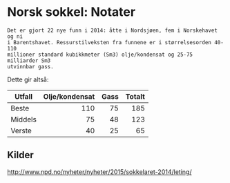 Norsk sokkel: Notater
=====================

    Det er gjort 22 nye funn i 2014: åtte i Nordsjøen, fem i Norskehavet og ni
    i Barentshavet. Ressurstilveksten fra funnene er i størrelsesorden 40-110
    millioner standard kubikkmeter (Sm3) olje/kondensat og 25-75 milliarder Sm3
    utvinnbar gass.

Dette gir altså:

| Utfall        | Olje/kondensat | Gass  | Totalt  |
| ------------- | --------------:| -----:| ------: |
| Beste         |            110 |    75 |     185 |
| Middels       |             75 |    48 |     123 |
| Verste        |             40 |    25 |      65 |


Kilder
------
http://www.npd.no/nyheter/nyheter/2015/sokkelaret-2014/leting/



